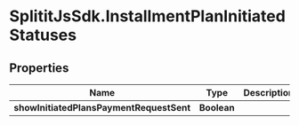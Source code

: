 # SplititJsSdk.InstallmentPlanInitiatedStatuses

## Properties

Name | Type | Description | Notes
------------ | ------------- | ------------- | -------------
**showInitiatedPlansPaymentRequestSent** | **Boolean** |  | 


